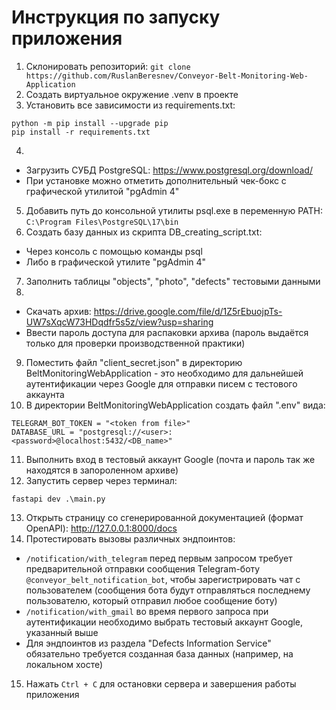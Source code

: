 # Инструкция по запуску приложения

1. Склонировать репозиторий:
```git clone https://github.com/RuslanBeresnev/Conveyor-Belt-Monitoring-Web-Application```
2. Создать виртуальное окружение .venv в проекте
3. Установить все зависимости из requirements.txt:
```
python -m pip install --upgrade pip
pip install -r requirements.txt
```
4. 
- Загрузить СУБД PostgreSQL: https://www.postgresql.org/download/
- При установке можно отметить дополнительный чек-бокс с графической утилитой "pgAdmin 4"
5. Добавить путь до консольной утилиты psql.exe в переменную PATH: ```C:\Program Files\PostgreSQL\17\bin```
6. Создать базу данных из скрипта DB_creating_script.txt:
- Через консоль с помощью команды psql
- Либо в графической утилите "pgAdmin 4"
7. Заполнить таблицы "objects", "photo", "defects" тестовыми данными
8.
- Скачать архив: https://drive.google.com/file/d/1Z5rEbuojpTs-UW7sXqcW73HDqdfr5s5z/view?usp=sharing
- Ввести пароль доступа для распаковки архива (пароль выдаётся только для проверки производственной практики)
9. Поместить файл "client_secret.json" в директорию BeltMonitoringWebApplication - это необходимо для дальнейшей аутентификации через Google для отправки писем с тестового аккаунта
10. В директории BeltMonitoringWebApplication создать файл ".env" вида:
```
TELEGRAM_BOT_TOKEN = "<token from file>"
DATABASE_URL = "postgresql://<user>:<password>@localhost:5432/<DB_name>"
```
11. Выполнить вход в тестовый аккаунт Google (почта и пароль так же находятся в запороленном архиве)
12. Запустить сервер через терминал:
```
fastapi dev .\main.py
```
13. Открыть страницу со сгенерированной документацией (формат OpenAPI): http://127.0.0.1:8000/docs
14. Протестировать вызовы различных эндпоинтов:
- ```/notification/with_telegram``` перед первым запросом требует предварительной отправки сообщения Telegram-боту ```@conveyor_belt_notification_bot```, чтобы зарегистрировать чат с пользователем (сообщения бота будут отправляться последнему пользователю, который отправил любое сообщение боту)
- ```/notification/with_gmail``` во время первого запроса при аутентификации необходимо выбрать тестовый аккаунт Google, указанный выше
- Для эндпоинтов из раздела "Defects Information Service" обязательно требуется созданная база данных (например, на локальном хосте)
15. Нажать ```Ctrl + C``` для остановки сервера и завершения работы приложения
